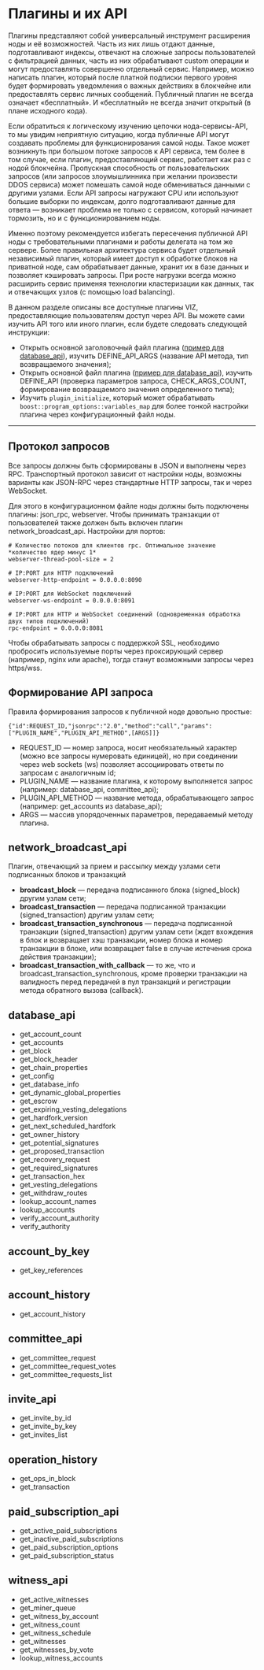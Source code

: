 # Плагины и их API

Плагины представляют собой универсальный инструмент расширения ноды и её возможностей. Часть из них лишь отдают данные, подготавливают индексы, отвечают на сложные запросы пользователей с фильтрацией данных, часть из них обрабатывают custom операции и могут предоставлять совершенно отдельный сервис. Например, можно написать плагин, который после платной подписки первого уровня будет формировать уведомления о важных действиях в блокчейне или предоставлять сервис личных сообщений. Публичный плагин не всегда означает «бесплатный». И «бесплатный» не всегда значит открытый (в плане исходного кода).

Если обратиться к логическому изучению цепочки нода-сервисы-API, то мы увидим неприятную ситуацию, когда публичные API могут создавать проблемы для функционирования самой ноды. Такое может возникнуть при большом потоке запросов к API сервиса, тем более в том случае, если плагин, предоставляющий сервис, работает как раз с нодой блокчейна. Пропускная способность от пользовательских запросов (или запросов злоумышлинника при желании произвести DDOS сервиса) может помешать самой ноде обмениваться данными с другими узлами. Если API запросы нагружают CPU или используют большие выборки по индексам, долго подготавливают данные для ответа — возникает проблема не только с сервисом, который начинает тормозить, но и с функционированием ноды.

Именно поэтому рекомендуется избегать пересечения публичной API ноды с требовательными плагинами и работы делегата на том же сервере. Более правильная архитектура сервиса будет отдельный независимый плагин, который имеет доступ к обработке блоков на приватной ноде, сам обрабатывает данные, хранит их в базе данных и позволяет кэшировать запросы. При росте нагрузки всегда можно расширить сервис применяя технологии кластеризации как данных, так и отвечающих узлов (с помощью load balancing).

В данном разделе описаны все доступные плагины VIZ, предоставляющие пользователям доступ через API. Вы можете сами изучить API того или иного плагин, если будете следовать следующей инструкции:
 - Открыть основной заголовочный файл плагина ([пример для database_api](https://github.com/VIZ-Blockchain/viz-cpp-node/blob/master/plugins/database_api/include/graphene/plugins/database_api/plugin.hpp#L98)), изучить DEFINE_API_ARGS (название API метода, тип возвращаемого значения);
 - Открыть основной файл плагина ([пример для database_api](https://github.com/VIZ-Blockchain/viz-cpp-node/blob/master/plugins/database_api/api.cpp#L211)), изучить DEFINE_API (проверка параметров запроса, CHECK_ARGS_COUNT, формирование возвращаемого значения определенного типа);
 - Изучить `plugin_initialize`, который может обрабатывать `boost::program_options::variables_map` для более тонкой настройки плагина через конфигурационный файл ноды.

***

## Протокол запросов

Все запросы должны быть сформированы в JSON и выполнены через RPC. Транспортный протокол зависит от настройки ноды, возможны варианты как JSON-RPC через стандартные HTTP запросы, так и через WebSocket.

Для этого в конфигурационном файле ноды должны быть подключены плагины: json_rpc, webserver. Чтобы принимать транзакции от пользователей также должен быть включен плагин network_broadcast_api. Настройки для портов:

```
# Количество потоков для клиентов rpc. Оптимальное значение *количество ядер минус 1*
webserver-thread-pool-size = 2

# IP:PORT для HTTP подключений
webserver-http-endpoint = 0.0.0.0:8090

# IP:PORT для WebSocket подключений
webserver-ws-endpoint = 0.0.0.0:8091

# IP:PORT для HTTP и WebSocket соединений (одновременная обработка двух типов подключений)
rpc-endpoint = 0.0.0.0:8081
```

Чтобы обрабатывать запросы с поддержкой SSL, необходимо пробросить используемые порты через проксирующий сервер (например, nginx или apache), тогда станут возможными запросы через https/wss.

## Формирование API запроса

Правила формирования запросов к публичной ноде довольно простые:

```
{"id":REQUEST_ID,"jsonrpc":"2.0","method":"call","params":["PLUGIN_NAME","PLUGIN_API_METHOD",[ARGS]]}
```

 - REQUEST_ID — номер запроса, носит необязательный характер (можно все запросы нумеровать единицей), но при соединении через web sockets (ws) позволяет ассоциировать ответы по запросам с аналогичным id;
 - PLUGIN_NAME — название плагина, к которому выполняется запрос (например: database_api, committee_api);
 - PLUGIN_API_METHOD — название метода, обрабатывающего запрос (например: get_accounts из database_api);
 - ARGS — массив упорядоченных параметров, передаваемый методу плагина.

## network_broadcast_api

Плагин, отвечающий за прием и рассылку между узлами сети подписанных блоков и транзакций

 - **broadcast_block** — передача подписанного блока (signed_block) другим узлам сети;
 - **broadcast_transaction** — передача подписанной транзакции (signed_transaction) другим узлам сети;
 - **broadcast_transaction_synchronous** — передача подписанной транзакции (signed_transaction) другим узлам сети (ждет вхождения в блок и возвращает хэш транзакции, номер блока и номер транзакции в блоке, или возвращает false в случае истечения срока действия транзакции);
 - **broadcast_transaction_with_callback** — то же, что и broadcast_transaction_synchronous, кроме проверки транзакции на валидность перед передачей в пул транзакций и регистрации метода обратного вызова (callback).


## database_api

 - get_account_count
 - get_accounts
 - get_block
 - get_block_header
 - get_chain_properties
 - get_config
 - get_database_info
 - get_dynamic_global_properties
 - get_escrow
 - get_expiring_vesting_delegations
 - get_hardfork_version
 - get_next_scheduled_hardfork
 - get_owner_history
 - get_potential_signatures
 - get_proposed_transaction
 - get_recovery_request
 - get_required_signatures
 - get_transaction_hex
 - get_vesting_delegations
 - get_withdraw_routes
 - lookup_account_names
 - lookup_accounts
 - verify_account_authority
 - verify_authority

## account_by_key

 - get_key_references

## account_history

 - get_account_history

## committee_api
 - get_committee_request
 - get_committee_request_votes
 - get_committee_requests_list

## invite_api
 - get_invite_by_id
 - get_invite_by_key
 - get_invites_list


## operation_history
 - get_ops_in_block
 - get_transaction

## paid_subscription_api
 - get_active_paid_subscriptions
 - get_inactive_paid_subscriptions
 - get_paid_subscription_options
 - get_paid_subscription_status

## witness_api

 - get_active_witnesses
 - get_miner_queue
 - get_witness_by_account
 - get_witness_count
 - get_witness_schedule
 - get_witnesses
 - get_witnesses_by_vote
 - lookup_witness_accounts